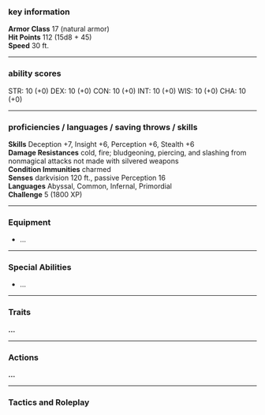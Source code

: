 ### key information

**Armor Class** 17 (natural armor)  
**Hit Points** 112 (15d8 + 45)  
**Speed** 30 ft.

---
### ability scores

STR: 10 (+0) 
DEX: 10 (+0)
CON: 10 (+0)
INT: 10 (+0)
WIS: 10 (+0)
CHA: 10 (+0)

---
### proficiencies / languages / saving throws / skills

**Skills** Deception +7, Insight +6, Perception +6, Stealth +6  
**Damage Resistances** cold, fire; bludgeoning, piercing, and slashing from nonmagical attacks not made with silvered weapons  
**Condition Immunities** charmed  
**Senses** darkvision 120 ft., passive Perception 16  
**Languages** Abyssal, Common, Infernal, Primordial  
**Challenge** 5 (1800 XP)

---
### Equipment

- ...

---
### Special Abilities

- ...

---
### Traits

**...**

---
### Actions

**...**

---
### Tactics and Roleplay